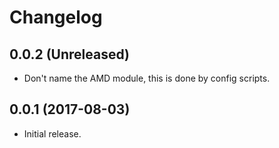 # Changelog

## 0.0.2 (Unreleased)

- Don't name the AMD module, this is done by config scripts.

## 0.0.1 (2017-08-03)

- Initial release.

